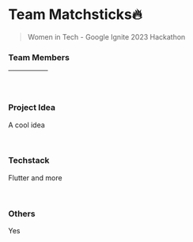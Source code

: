 # Team Matchsticks🔥
> Women in Tech - Google Ignite 2023 Hackathon

### Team Members
| <Name> | <Name> | <Name> | <Name> | <Name> |
|--------|---------|------|--------|---------|

<br />

### Project Idea
A cool idea

<br />

### Techstack
Flutter and more

<br />

### Others
Yes
